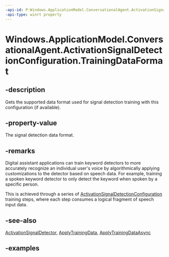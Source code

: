 ```yaml
---
-api-id: P:Windows.ApplicationModel.ConversationalAgent.ActivationSignalDetectionConfiguration.TrainingDataFormat
-api-type: winrt property
---
```


<!-- Property syntax.
public ActivationSignalDetectionTrainingDataFormat TrainingDataFormat { get; }
-->

# Windows.ApplicationModel.ConversationalAgent.ActivationSignalDetectionConfiguration.TrainingDataFormat

## -description

Gets the supported data format used for signal detection training with this configuration (if available).

## -property-value

The signal detection data format.

## -remarks

Digital assistant applications can train keyword detectors to more accurately recognize an individual user's voice by algorithmically applying customizations to the detector based on speech data. For example, training a spoken keyword detector to only detect the keyword when spoken by a specific person.

This is achieved through a series of [ActivationSignalDetectionConfiguration](activationsignaldetectionconfiguration.md) training steps, where each step consumes a logical fragment of speech input data.  

## -see-also

[ActivationSignalDetector](activationsignaldetector.md), [ApplyTrainingData](activationsignaldetectionconfiguration_applytrainingdata_740648587.md), [ApplyTrainingDataAsync](activationsignaldetectionconfiguration_applytrainingdataasync_907910427.md)

## -examples
